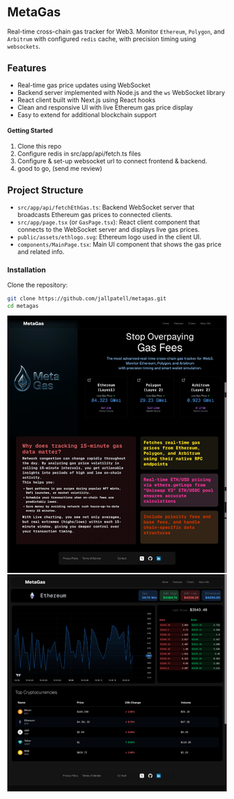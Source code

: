 
# MetaGas
Real-time cross-chain gas tracker for Web3. Monitor ```Ethereum```, ```Polygon```, and ```Arbitrum``` with configured ```redis``` cache, with precision timing using ```websockets```.
## Features
- Real-time gas price updates using WebSocket
- Backend server implemented with Node.js and the `ws` WebSocket library
- React client built with Next.js using React hooks
- Clean and responsive UI with live Ethereum gas price display
- Easy to extend for additional blockchain support

#### Getting Started
1. Clone this repo
2. Configure redis in src/app/api/fetch<chainName>.ts files
3. Configure & set-up websocket url to connect frontend & backend.
4. good to go, (send me review)

## Project Structure

- `src/app/api/fetchEthGas.ts`: Backend WebSocket server that broadcasts Ethereum gas prices to connected clients.
- `src/app/page.tsx` (or `GasPage.tsx`): React client component that connects to the WebSocket server and displays live gas prices.
- `public/assets/ethlogo.svg`: Ethereum logo used in the client UI.
- `components/MainPage.tsx`: Main UI component that shows the gas price and related info.

### Installation
 Clone the repository:

   ```bash
   git clone https://github.com/jallpatell/metagas.git
   cd metagas
   ```


![Landing Page](public/assets/SCR-20250819-oplt.png)
![App Screenshot](public/assets/SCR-20250819-opao.png)



